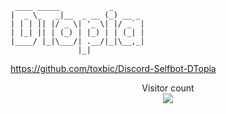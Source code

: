 ```fix
 ____ _____           _       
|  _ \_   _|__  _ __ (_) __ _ 
| | | || |/ _ \| '_ \| |/ _` |
| |_| || | (_) | |_) | | (_| |
|____/ |_|\___/| .__/|_|\__,_|
               |_|   
```
https://github.com/toxbic/Discord-Selfbot-DTopia

<p align="center"> 
  Visitor count<br>
  <img src="https://profile-counter.glitch.me/toxbic/count.svg" />
</p>
